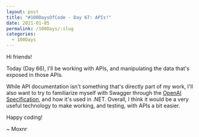 ```yaml
---
layout: post
title: "#100DaysOfCode - Day 67: APIs!"
date: 2021-01-05
permalink: /100Days/:slug
categories: 
  - 100Days
---
```


Hi friends!

Today (Day 66), I'll be working with APIs, and manipulating the data that's exposed in those APIs.

While API documentation isn't something that's directly part of my work, I'll also want to try to familiarize myself with Swagger through the [OpenAI Specification](https://swagger.io/specification/), and how it's used in .NET. Overall, I think it would be a very useful technology to make working, and testing, with APIs a bit easier.

Happy coding!

~ Moxnr